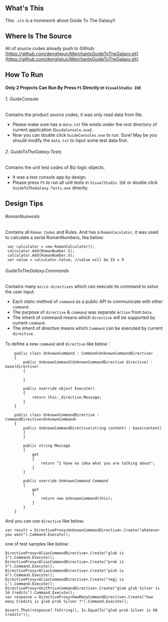 ## What's This
 This `.sln` is a homework about Guide To The Galaxy!!
 
## Where Is The Source
All of source codes already push to GitHub:  [https://github.com/denghejun/MerchantsGuideToTheGalaxy.git](https://github.com/denghejun/MerchantsGuideToTheGalaxy.git).

## How To Run
#### Only 2 Projects Can Run By Press `F5` Directly in `VisualStudio IDE`
###### 1. GuideConsole
Contains the product source codes, it was only read data from file.
* Please make sure has  a  `data.txt` file exists under the root directory of current application (`GuideConsole.exe`).
* Now you can double click `GuideConsoles.exe` to run. Sure! May be you should modify the `data.txt` to input some test data first.

###### 2. GuideToTheGalaxy.Tests
Contains the unit test codes of Biz logic objects.
* It was a test console app by design.
* Please press `F5` to run all unit tests in `VisualStudio IDE` or double click `GuideToTheGalaxy.Tests.exe` directly.



## Design Tips
###### RomanNumerals
Contains all `Roman Codes` and Rules. And has a `RomanCaculator`, it was used to calculate a serial RomanNumbers, like below:
```
 var calculator = new RomanCalculator();
 calculator.Add(RomanNumber.I);
 calculator.Add(RomanNumber.X);
 var value = calculator.Value; //value will be IX = 9
```

###### GuideToTheGalaxy.Commands
Contains many `micro directives` which can execute its command to solve the user input.

* Each static method of `command` as a public API to communicate with other `command`.
* The purpose of `directive` & `command` was separate `Action` from `Data`.
* The inherit of command means which `directive` will be supported by current `command`.
* The inherit of directive means which `Command` can be executed by current `directive`.

To define a new `command` and `directive` like below：
```
    public class UnknownCommand : Command<UnknownCommandDirective>
    {
        public UnknownCommand(UnknownCommandDirective directive) : base(directive)
        {

        }

        public override object Execute()
        {
            return this._directive.Message;
        }
    }
```
```
    public class UnknownCommandDirective : CommandDirective<UnknownCommand>
    {
        public UnknownCommandDirective(string content) : base(content)
        {
        }

        public string Message
        {
            get
            {
                return "I have no idea what you are talking about";
            }
        }

        public override UnknownCommand Command
        {
            get
            {
                return new UnknownCommand(this);
            }
        }
    }
```

And you can use `directive` like below:
```
var result = DirectiveProxy<UnknownCommandDirective>.Create("whatever you want").Command.Execute();
```

one of test samples like below:
```
DirectiveProxy<AliasCommandDirective>.Create("glob is I").Command.Execute();
DirectiveProxy<AliasCommandDirective>.Create("prok is V").Command.Execute();
DirectiveProxy<AliasCommandDirective>.Create("pish is X").Command.Execute();
DirectiveProxy<AliasCommandDirective>.Create("tegj is L").Command.Execute();
DirectiveProxy<UnitPriceCommandDirective>.Create("glob glob Silver is 34 Credits").Command.Execute();
var response = DirectiveProxy<HowManyCommandDirective>.Create("how many Credits is glob prok Silver ?").Command.Execute();

Assert.That(response?.ToString(), Is.EqualTo("glob prok Silver is 68 Credits"));
            
```
